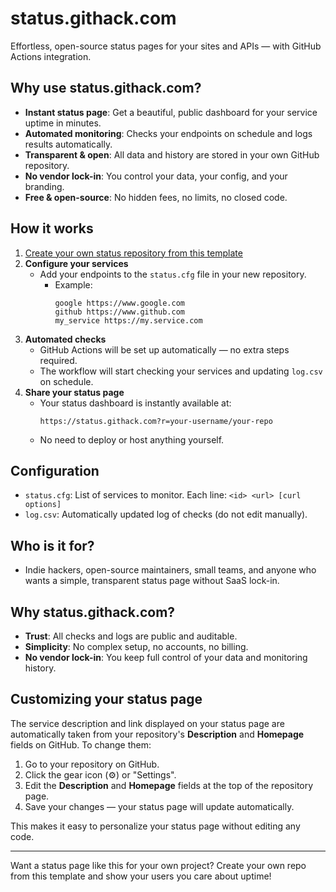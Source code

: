 # status.githack.com

Effortless, open-source status pages for your sites and APIs — with GitHub Actions integration.

## Why use status.githack.com?

- **Instant status page**: Get a beautiful, public dashboard for your service uptime in minutes.
- **Automated monitoring**: Checks your endpoints on schedule and logs results automatically.
- **Transparent & open**: All data and history are stored in your own GitHub repository.
- **No vendor lock-in**: You control your data, your config, and your branding.
- **Free & open-source**: No hidden fees, no limits, no closed code.

## How it works

1. [Create your own status repository from this template](https://github.com/neoascetic/status.githack.com/generate)
2. **Configure your services**
   - Add your endpoints to the `status.cfg` file in your new repository.
     - Example:
       ```
       google https://www.google.com
       github https://www.github.com
       my_service https://my.service.com
       ```
3. **Automated checks**
   - GitHub Actions will be set up automatically — no extra steps required.
   - The workflow will start checking your services and updating `log.csv` on schedule.
4. **Share your status page**
   - Your status dashboard is instantly available at:
     ```
     https://status.githack.com?r=your-username/your-repo
     ```
   - No need to deploy or host anything yourself.

## Configuration

- `status.cfg`: List of services to monitor. Each line: `<id> <url> [curl options]`
- `log.csv`: Automatically updated log of checks (do not edit manually).

## Who is it for?
- Indie hackers, open-source maintainers, small teams, and anyone who wants a simple, transparent status page without SaaS lock-in.

## Why status.githack.com?
- **Trust**: All checks and logs are public and auditable.
- **Simplicity**: No complex setup, no accounts, no billing.
- **No vendor lock-in**: You keep full control of your data and monitoring history.

## Customizing your status page

The service description and link displayed on your status page are automatically taken from your repository's **Description** and **Homepage** fields on GitHub. To change them:

1. Go to your repository on GitHub.
2. Click the gear icon (⚙️) or "Settings".
3. Edit the **Description** and **Homepage** fields at the top of the repository page.
4. Save your changes — your status page will update automatically.

This makes it easy to personalize your status page without editing any code.

---

Want a status page like this for your own project? Create your own repo from this template and show your users you care about uptime! 